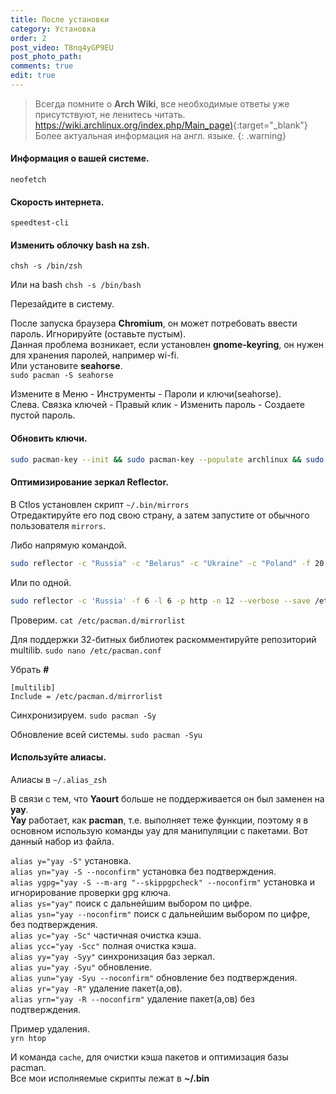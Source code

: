 ```yaml
---
title: После установки
category: Установка
order: 2
post_video: T8nq4yGP9EU
post_photo_path: 
comments: true
edit: true
---
```

> Всегда помните о **Arch Wiki**, все необходимые ответы уже присутствуют, не ленитесь читать. [https://wiki.archlinux.org/index.php/Main_page)](https://wiki.archlinux.org/index.php/Main_page_(%D0%A0%D1%83%D1%81%D1%81%D0%BA%D0%B8%D0%B9) "Arch Wiki"){:target="_blank"} Более актуальная информация на англ. языке.
{: .warning}

#### Информация о вашей системе.
`neofetch`

#### Скорость интернета.
`speedtest-cli`

#### Изменить облочку bash на **zsh**.
`chsh -s /bin/zsh`

Или на bash
`chsh -s /bin/bash`

Перезайдите в систему.

После запуска браузера **Chromium**, он может потребовать ввести пароль. Игнорируйте (оставьте пустым).  
Данная проблема возникает, если установлен **gnome-keyring**, он нужен для хранения паролей, например wi-fi.  
Или установите **seahorse**.  
`sudo pacman -S seahorse`

Измените в Меню - Инструменты - Пароли и ключи(seahorse).  
Слева. Связка ключей - Правый клик - Изменить пароль - Создаете пустой пароль.

#### Обновить ключи.

```bash
sudo pacman-key --init && sudo pacman-key --populate archlinux && sudo pacman-key --refresh-keys && sudo pacman -Syy
```

#### Оптимизирование зеркал **Reflector**.

В Ctlos установлен скрипт `~/.bin/mirrors`  
Отредактируйте его под свою страну, а затем запустите от обычного пользователя `mirrors`.

Либо напрямую командой.
```bash
sudo reflector -c "Russia" -c "Belarus" -c "Ukraine" -c "Poland" -f 20 -l 20 -p https -p http -n 20 --save /etc/pacman.d/mirrorlist --sort rate
```

Или по одной.
```bash
sudo reflector -c 'Russia' -f 6 -l 6 -p http -n 12 --verbose --save /etc/pacman.d/mirrorlist
```

Проверим.
`cat /etc/pacman.d/mirrorlist`

Для поддержки 32-битных библиотек раскомментируйте репозиторий multilib.
`sudo nano /etc/pacman.conf`

Убрать **#**
```
[multilib]
Include = /etc/pacman.d/mirrorlist
```

Синхронизируем.
`sudo pacman -Sy`

Обновление всей системы.
`sudo pacman -Syu`

#### Используйте алиасы.

Алиасы в `~/.alias_zsh`

В связи с тем, что **Yaourt** больше не поддерживается он был заменен на **yay**.  
**Yay** работает, как **pacman**, т.е. выполняет теже функции, поэтому я в основном использую команды yay для манипуляции с пакетами. Вот данный набор из файла.

`alias y="yay -S"` установка.  
`alias yn="yay -S --noconfirm"` установка без подтверждения.  
`alias ygpg="yay -S --m-arg "--skippgpcheck" --noconfirm"` установка и игнорирование проверки gpg ключа.  
`alias ys="yay"` поиск с дальнейшим выбором по цифре.  
`alias ysn="yay --noconfirm"` поиск с дальнейшим выбором по цифре, без подтверждения.  
`alias yc="yay -Sc"` частичная очистка кэша.  
`alias ycc="yay -Scc"` полная очистка кэша.  
`alias yy="yay -Syy"` синхронизация баз зеркал.  
`alias yu="yay -Syu"` обновление.  
`alias yun="yay -Syu --noconfirm"` обновление без подтверждения.  
`alias yr="yay -R"` удаление пакет(а,ов).  
`alias yrn="yay -R --noconfirm"` удаление пакет(а,ов) без подтверждения.

Пример удаления.  
`yrn htop`

И команда `cache`, для очистки кэша пакетов и оптимизация базы pacman.  
Все мои исполняемые скрипты лежат в **\~/.bin**